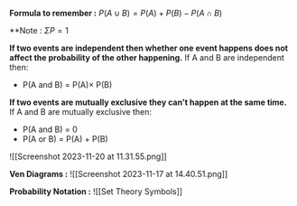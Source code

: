 **Formula to remember :**
$P(A\cup B)=P(A)+P(B)-P(A\cap B)$

**Note : $\Sigma P = 1$

**If two events are independent then whether one event happens does not affect the probability of the other happening.**
If A and В are independent then:
- ﻿﻿P(A and B) = P(A)× P(B)

**If two events are mutually exclusive they can't happen at the same time.**
If A and B are mutually exclusive then:
- ﻿﻿P(A and B) = 0
- ﻿﻿P(A or B) = P(A) + P(B)

![[Screenshot 2023-11-20 at 11.31.55.png]]

**Ven Diagrams :**
![[Screenshot 2023-11-17 at 14.40.51.png]]

**Probability Notation :**
![[Set Theory Symbols]]

```folder-index-content
```